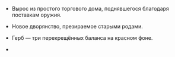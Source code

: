 - Вырос из простого торгового дома, поднявшегося благодаря поставкам оружия.
    
- Новое дворянство, презираемое старыми родами.
    
- Герб — три перекрещённых баланса на красном фоне.
- 